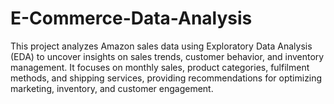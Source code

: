 # E-Commerce-Data-Analysis
This project analyzes Amazon sales data using Exploratory Data Analysis (EDA) to uncover insights on sales trends, customer behavior, and inventory management. It focuses on monthly sales, product categories, fulfilment methods, and shipping services, providing recommendations for optimizing marketing, inventory, and customer engagement.
